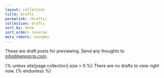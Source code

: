 ```yaml
---
layout: collection
title: Drafts
permalink: /drafts/
collection: drafts
sort_by: date
sort_order: reverse
meta_robots: noindex
---
```


These are draft posts for previewing. Send any thoughts to [info@bennorris.com](mailto:info@bennorris.com?subject=Thoughts%20about%20a%20draft%20on%20your%20website).

{% unless site[page.collection].size > 0 %}
There are no drafts to view right now.
{% endunless %}
